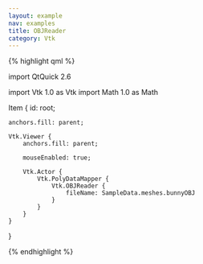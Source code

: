 ```yaml
---
layout: example
nav: examples
title: OBJReader
category: Vtk
---
```

{% highlight qml %}

import QtQuick 2.6

import Vtk 1.0 as Vtk
import Math 1.0 as Math

Item {
    id: root;

    anchors.fill: parent;

    Vtk.Viewer {
        anchors.fill: parent;

        mouseEnabled: true;

        Vtk.Actor {
            Vtk.PolyDataMapper {
                Vtk.OBJReader {
                    fileName: SampleData.meshes.bunnyOBJ
                }
            }
        }
    }
}

{% endhighlight %}
